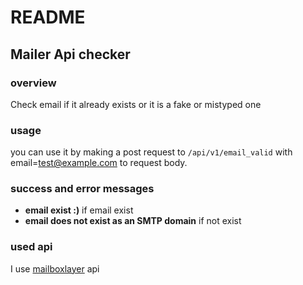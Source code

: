# README

## Mailer Api checker 

### overview
Check email if it already exists or it is a fake or mistyped one

### usage 
you can use it by making a post request to ```/api/v1/email_valid``` with 
email=test@example.com to request body.

### success and error messages
* **email exist :)** if email exist 
* **email does not exist as an SMTP domain** if not exist 

### used api
I use [mailboxlayer](https://mailboxlayer.com) api 

